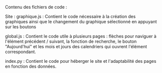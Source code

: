 Contenu des fichiers de code :

Site :
  graphique.js :
    Contient le code nécessaire à la création des graphiques ainsi que le changement du graphique sélectionné en appuyant sur les boutons

  global.js :
    Contient le code utile à plusieurs pages : flèches pour naviguer à l'élément précédent / suivant, la fonction de recherche, le bouton "Aujourd'hui" et les mois et jours des calendriers qui ouvrent l'élément correspondant.

  index.py :
    Contient le code pour héberger le site et l'adaptabilité des pages en fonction des données.
